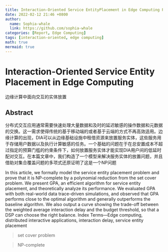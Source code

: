 ```yaml
---
title: Interaction-Oriented Service EntityPlacement in Edge Computing Placement in Edge Computing
date: 2022-02-12 21:46 +0800
author:
  name: Sophia-whale
  link: https://github.com/sophia-whale
categories: [Report, Edge Computing]
tags: [interaction-oriented, edge computing]
math: true
mermaid: true
---
```


# Interaction-Oriented Service Entity Placement in Edge Computing

边缘计算中面向交互的实体放置

## Abstract

分布式交互应用通常需要快速处理大量数据和及时的延迟敏感的操作数据和元数据的交换。这一需求使得传统的基于移动端的或者基于云端的方式不再高效适用。边缘计算的出现，DIA可以从边缘基础设施中租借资源来放置服务实体，这些服务用于存储用户数据以及执行计算敏感的任务。一个基础的问题在于在总安置成本不超过指定的预算门槛的约束条件下，如何放置服务实体才能实现DIA用户间的低延时配对交互。在本篇文章中，我们构造了一个模型来解决服务实体的放置问题，并且借助对集合覆盖问题的多项式还原证明了这是一个NP问题

In this article, we formally model the service entity placement problem and prove that it is NP-complete by a polynomial reduction from the set cover problem. We present GPA, an efficient algorithm for service entity
placement, and theoretically analyze its performance. We evaluated GPA with both real-world data trace-driven simulations, and observed
that GPA performs close to the optimal algorithm and generally outperforms the baseline algorithm. We also output a curve showing the
trade-off between the weighted average interaction delay and the budget threshold, so that a DSP can choose the right balance.
Index Terms—Edge computing, distributed interactive applications, interaction delay, service entity placement

> set cover problem

> NP-complete
